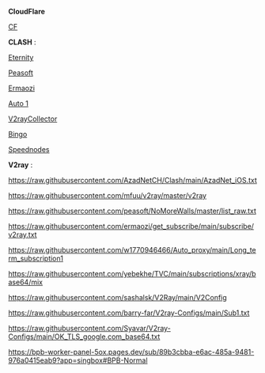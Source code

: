**CloudFlare**

[CF](CF.md)

**CLASH** :

[Eternity](https://raw.githubusercontent.com/mahdibland/ShadowsocksAggregator/master/Eternity.yml)

[Peasoft](https://raw.githubusercontent.com/peasoft/NoMoreWalls/master/list.yml)

[Ermaozi](https://raw.githubusercontent.com/ermaozi/get_subscribe/main/subscribe/clash.yml)

[Auto 1](https://raw.githubusercontent.com/w1770946466/Auto_proxy/main/Long_term_subscription1.yaml)

[V2rayCollector](https://raw.githubusercontent.com/yebekhe/TVC/main/subscriptions/clash/mix)

[Bingo](https://raw.githubusercontent.com/bingoYB/node_processing/main/dist/all.yaml)

[Speednodes](https://raw.githubusercontent.com/zhangkaiitugithub/passcro/main/speednodes.yaml)

**V2ray** :

https://raw.githubusercontent.com/AzadNetCH/Clash/main/AzadNet_iOS.txt

https://raw.githubusercontent.com/mfuu/v2ray/master/v2ray

https://raw.githubusercontent.com/peasoft/NoMoreWalls/master/list_raw.txt

https://raw.githubusercontent.com/ermaozi/get_subscribe/main/subscribe/v2ray.txt

https://raw.githubusercontent.com/w1770946466/Auto_proxy/main/Long_term_subscription1

https://raw.githubusercontent.com/yebekhe/TVC/main/subscriptions/xray/base64/mix

https://raw.githubusercontent.com/sashalsk/V2Ray/main/V2Config

https://raw.githubusercontent.com/barry-far/V2ray-Configs/main/Sub1.txt

https://raw.githubusercontent.com/Syavar/V2ray-Configs/main/OK_TLS_google.com_base64.txt

https://bpb-worker-panel-5ox.pages.dev/sub/89b3cbba-e6ac-485a-9481-976a0415eab9?app=singbox#BPB-Normal
